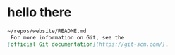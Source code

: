 # hello there











```markdown
~/repos/website/README.md
 For more information on Git, see the
[official Git documentation](https://git-scm.com/).
```